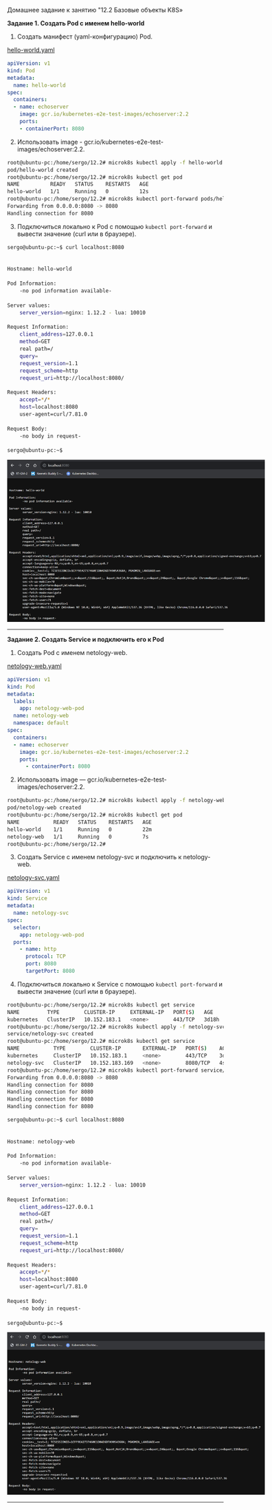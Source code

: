 Домашнее задание к занятию "12.2 Базовые объекты K8S»  

**Задание 1. Создать Pod с именем hello-world**

1. Создать манифест (yaml-конфигурацию) Pod.

[hello-world.yaml](https://github.com/Serg2211/devops-netology/blob/main/dz/12-k8s-02/manifest/hello-world.yaml)

```yml
apiVersion: v1
kind: Pod
metadata:
  name: hello-world
spec:
  containers:
  - name: echoserver
    image: gcr.io/kubernetes-e2e-test-images/echoserver:2.2
    ports:
    - containerPort: 8080
```

2. Использовать image - gcr.io/kubernetes-e2e-test-images/echoserver:2.2.

```bash
root@ubuntu-pc:/home/sergo/12.2# microk8s kubectl apply -f hello-world.yaml
pod/hello-world created
root@ubuntu-pc:/home/sergo/12.2# microk8s kubectl get pod
NAME          READY   STATUS    RESTARTS   AGE
hello-world   1/1     Running   0          12s
root@ubuntu-pc:/home/sergo/12.2# microk8s kubectl port-forward pods/hello-world 8080:8080 --address 0.0.0.0
Forwarding from 0.0.0.0:8080 -> 8080
Handling connection for 8080
```

3. Подключиться локально к Pod с помощью `kubectl port-forward` и вывести значение (curl или в браузере).

```bash
sergo@ubuntu-pc:~$ curl localhost:8080


Hostname: hello-world

Pod Information:
	-no pod information available-

Server values:
	server_version=nginx: 1.12.2 - lua: 10010

Request Information:
	client_address=127.0.0.1
	method=GET
	real path=/
	query=
	request_version=1.1
	request_scheme=http
	request_uri=http://localhost:8080/

Request Headers:
	accept=*/*  
	host=localhost:8080  
	user-agent=curl/7.81.0  

Request Body:
	-no body in request-

sergo@ubuntu-pc:~$ 
```

<img
  src="https://github.com/Serg2211/devops-netology/blob/main/dz/12-k8s-02/images/1.png"
  alt="image 1.png"
  title="image 1.png"
  style="display: inline-block; margin: 0 auto; max-width: 600px">

------

**Задание 2. Создать Service и подключить его к Pod**

1. Создать Pod с именем netology-web.

[netology-web.yaml](https://github.com/Serg2211/devops-netology/blob/main/dz/12-k8s-02/manifest/netology-web.yaml)

```yml
apiVersion: v1
kind: Pod
metadata:
  labels:
    app: netology-web-pod
  name: netology-web
  namespace: default
spec:
  containers:
  - name: echoserver
    image: gcr.io/kubernetes-e2e-test-images/echoserver:2.2
    ports:
      - containerPort: 8080
```

2. Использовать image — gcr.io/kubernetes-e2e-test-images/echoserver:2.2.

```bash
root@ubuntu-pc:/home/sergo/12.2# microk8s kubectl apply -f netology-web.yaml 
pod/netology-web created
root@ubuntu-pc:/home/sergo/12.2# microk8s kubectl get pod
NAME           READY   STATUS    RESTARTS   AGE
hello-world    1/1     Running   0          22m
netology-web   1/1     Running   0          7s
root@ubuntu-pc:/home/sergo/12.2# 
```

3. Создать Service с именем netology-svc и подключить к netology-web.

[netology-svc.yaml](https://github.com/Serg2211/devops-netology/blob/main/dz/12-k8s-02/manifest/netology-svc.yaml)

```yml
apiVersion: v1
kind: Service
metadata:
  name: netology-svc
spec:
  selector:
    app: netology-web-pod
  ports:
    - name: http
      protocol: TCP
      port: 8080
      targetPort: 8080
```

4. Подключиться локально к Service с помощью `kubectl port-forward` и вывести значение (curl или в браузере).

```bash
root@ubuntu-pc:/home/sergo/12.2# microk8s kubectl get service
NAME         TYPE        CLUSTER-IP     EXTERNAL-IP   PORT(S)   AGE
kubernetes   ClusterIP   10.152.183.1   <none>        443/TCP   3d18h
root@ubuntu-pc:/home/sergo/12.2# microk8s kubectl apply -f netology-svc.yaml 
service/netology-svc created
root@ubuntu-pc:/home/sergo/12.2# microk8s kubectl get service
NAME           TYPE        CLUSTER-IP       EXTERNAL-IP   PORT(S)    AGE
kubernetes     ClusterIP   10.152.183.1     <none>        443/TCP    3d18h
netology-svc   ClusterIP   10.152.183.169   <none>        8080/TCP   4s
root@ubuntu-pc:/home/sergo/12.2# microk8s kubectl port-forward service/netology-svc 8080:8080 --address 0.0.0.0
Forwarding from 0.0.0.0:8080 -> 8080
Handling connection for 8080
Handling connection for 8080
Handling connection for 8080
Handling connection for 8080
```

```bash
sergo@ubuntu-pc:~$ curl localhost:8080


Hostname: netology-web

Pod Information:
	-no pod information available-

Server values:
	server_version=nginx: 1.12.2 - lua: 10010

Request Information:
	client_address=127.0.0.1
	method=GET
	real path=/
	query=
	request_version=1.1
	request_scheme=http
	request_uri=http://localhost:8080/

Request Headers:
	accept=*/*  
	host=localhost:8080  
	user-agent=curl/7.81.0  

Request Body:
	-no body in request-

sergo@ubuntu-pc:~$
```
<img
  src="https://github.com/Serg2211/devops-netology/blob/main/dz/12-k8s-02/images/2.png"
  alt="image 2.png"
  title="image 2.png"
  style="display: inline-block; margin: 0 auto; max-width: 600px">

------
